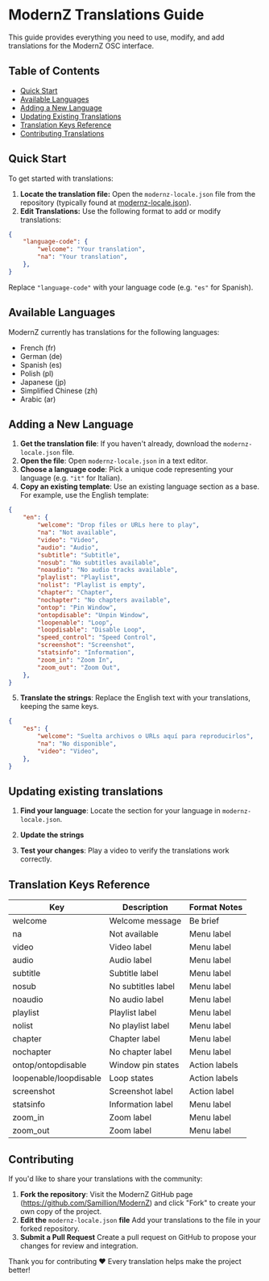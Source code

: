 # ModernZ Translations Guide

This guide provides everything you need to use, modify, and add translations for the ModernZ OSC interface.

## Table of Contents

- [Quick Start](#quick-start)
- [Available Languages](#available-languages)
- [Adding a New Language](#adding-a-new-language)
- [Updating Existing Translations](#updating-existing-translations)
- [Translation Keys Reference](#translation-keys-reference)
- [Contributing Translations](#contributing)

## Quick Start

To get started with translations:

1. **Locate the translation file:** Open the `modernz-locale.json` file from the repository (typically found at [modernz-locale.json](/extras/locale/modernz-locale.json)).
2. **Edit Translations:** Use the following format to add or modify translations:

```json
{
    "language-code": {
        "welcome": "Your translation",
        "na": "Your translation",
    },
}
```

Replace `"language-code"` with your language code (e.g. `"es"` for Spanish).

## Available Languages

ModernZ currently has translations for the following languages:

- French (fr)
- German (de)
- Spanish (es)
- Polish (pl)
- Japanese (jp)
- Simplified Chinese (zh)
- Arabic (ar)

## Adding a New Language

1. **Get the translation file**: If you haven't already, download the `modernz-locale.json` file.
2. **Open the file**: Open `modernz-locale.json` in a text editor.
3. **Choose a language code**: Pick a unique code representing your language (e.g. `"it"` for Italian).
4. **Copy an existing template**: Use an existing language section as a base. For example, use the English template:

```json
{
    "en": {
        "welcome": "Drop files or URLs here to play",
        "na": "Not available",
        "video": "Video",
        "audio": "Audio",
        "subtitle": "Subtitle",
        "nosub": "No subtitles available",
        "noaudio": "No audio tracks available",
        "playlist": "Playlist",
        "nolist": "Playlist is empty",
        "chapter": "Chapter",
        "nochapter": "No chapters available",
        "ontop": "Pin Window",
        "ontopdisable": "Unpin Window",
        "loopenable": "Loop",
        "loopdisable": "Disable Loop",
        "speed_control": "Speed Control",
        "screenshot": "Screenshot",
        "statsinfo": "Information",
        "zoom_in": "Zoom In",
        "zoom_out": "Zoom Out",
    },
}
```

5. **Translate the strings**: Replace the English text with your translations, keeping the same keys.

```json
{
    "es": {
        "welcome": "Suelta archivos o URLs aquí para reproducirlos",
        "na": "No disponible",
        "video": "Video",
    },
}
```

## Updating existing translations

1. **Find your language**: Locate the section for your language in `modernz-locale.json`.

2. **Update the strings**

3. **Test your changes**: Play a video to verify the translations work correctly.

## Translation Keys Reference

| Key                    | Description             | Format Notes                |
| ---------------------- | ----------------------- | --------------------------- |
| welcome                | Welcome message         | Be brief                    |
| na                     | Not available           | Menu label                  |
| video                  | Video label             | Menu label                  |
| audio                  | Audio label             | Menu label                  |
| subtitle               | Subtitle label          | Menu label                  |
| nosub                  | No subtitles label      | Menu label                  |
| noaudio                | No audio label          | Menu label                  |
| playlist               | Playlist label          | Menu label                  |
| nolist                 | No playlist label       | Menu label                  |
| chapter                | Chapter label           | Menu label                  |
| nochapter              | No chapter label        | Menu label                  |
| ontop/ontopdisable     | Window pin states       | Action labels               |
| loopenable/loopdisable | Loop states             | Action labels               |
| screenshot             | Screenshot label        | Action label                |
| statsinfo              | Information label       | Menu label                  |
| zoom_in                | Zoom label              | Menu label                  |
| zoom_out               | Zoom label              | Menu label                  |

## Contributing

If you'd like to share your translations with the community:

1. **Fork the repository**: Visit the ModernZ GitHub page (https://github.com/Samillion/ModernZ) and click "Fork" to create your own copy of the project.
2. **Edit the** `modernz-locale.json` **file** Add your translations to the file in your forked repository.
3. **Submit a Pull Request** Create a pull request on GitHub to propose your changes for review and integration.

Thank you for contributing ❤️ Every translation helps make the project better!
